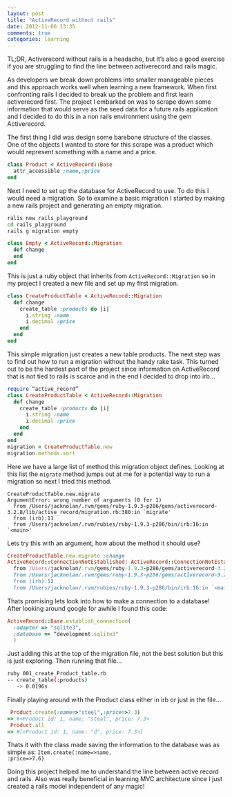 ```yaml
---
layout: post
title: "ActiveRecord without rails"
date: 2012-11-06 13:35
comments: true
categories: learning
---
```

TL;DR, Activerecord without rails is a headache, but it’s also a good exercise if you are struggling to find the line between activerecord and rails magic.

As developers we break  down problems into smaller manageable pieces and this approach works well when learning a new framework. When first confronting rails I decided to break up the problem and first learn activerecord first. The project I embarked on was to scrape down some information that would serve as the seed data for a future rails application and I decided to do this in a non rails environment using the gem Activerecord.

The first thing I did was design some barebone structure of the classes. One of the objects I wanted to store for this scrape was a product which would represent something with a name and a price.
```ruby
class Product < ActiveRecord::Base
  attr_accessible :name,:price
end
```
Next I need to set up the database for ActiveRecord to use. To do this I would need a migration. So to examine a basic migration I started by making a new rails project and generating an empty migration.
```bash
ralis new rails_playground
cd rails_playground
rails g migration empty
```
```ruby
class Empty < ActiveRecord::Migration
  def change
  end
end
```
This is just a ruby object that inherits from <code>ActiveRecord::Migration</code> so in my project I created a new file and set up my first migration.
```ruby
class CreateProductTable < ActiveRecord::Migration
  def change
    create_table :products do |i|
      i.string :name
      i.decimal :price
    end
  end
end
```
This simple migration just creates a new table products. The next step was to find out how to run a migration without the handy rake task. This turned out to be the hardest part of the project since information on ActiveRecord that is not tied to rails is scarce and in the end I decided to drop into irb...
```ruby
require “active_record”
class CreateProductTable < ActiveRecord::Migration
  def change
    create_table :products do |i|
      i.string :name
      i.decimal :price
    end
  end
end
migration = CreateProductTable.new
migration.methods.sort
```
Here we have a large list of method this migration object defines. Looking at this list the <code>migrate</code> method jumps out at me for a potential way to run a migration
so next I tried this method.
```
CreateProductTable.new.migrate
ArgumentError: wrong number of arguments (0 for 1)
  from /Users/jacknolan/.rvm/gems/ruby-1.9.3-p286/gems/activerecord-3.2.8/lib/active_record/migration.rb:380:in `migrate'
  from (irb):11
  from /Users/jacknolan/.rvm/rubies/ruby-1.9.3-p286/bin/irb:16:in `<main>'

```
Lets try this with an argument, how about the method it should use?
```ruby
CreateProductTable.new.migrate :change
ActiveRecord::ConnectionNotEstablished: ActiveRecord::ConnectionNotEstablished
  from /Users/jacknolan/.rvm/gems/ruby-1.9.3-p286/gems/activerecord-3.2.8/lib/active_record/connection_adapters/abstract/connection_specification.rb:166:in `connection_pool'
  from /Users/jacknolan/.rvm/gems/ruby-1.9.3-p286/gems/activerecord-3.2.8/lib/active_record/migration.rb:389:in `migrate'
  from (irb):12
  from /Users/jacknolan/.rvm/rubies/ruby-1.9.3-p286/bin/irb:16:in `<main>'
```
Thats promising lets look into how to make a connection to a database! After looking around google for awhile I found this code:

```ruby
ActiveRecord::Base.establish_connection(
  :adapter => "sqlite3",
  :database => “development.sqlite3"
  )
```
Just adding this at the top of the migration file, not the best solution but this is just exploring. Then running that file...
```bash
ruby 001_create_Product_table.rb 
-- create_table(:products)
   -> 0.0196s
```
Finally playing around with the Product class either in irb or just in the file...
```ruby
 Product.create(:name=>"steel",:price=>7.3)
=> #<Product id: 1, name: "steal", price: 7.3> 
 Product.all
=> #[<Product id: 1, name: "d", price: 7.3>] 
```
Thats it with the class made saving the information to the database was as simple as: <code>Item.create(:name=>name, :price=>7.6)</code>

Doing this project helped me to understand the line between active record and rails. Also was really beneficial in learning MVC architecture since I just created a rails model independent of any magic!


